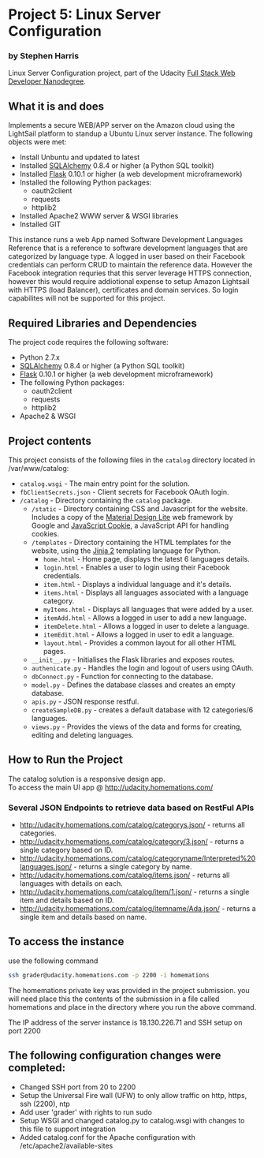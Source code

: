 # Project 5: Linux Server Configuration
### by Stephen Harris
Linux Server Configuration project, part of the Udacity [Full Stack Web Developer
Nanodegree](https://www.udacity.com/course/full-stack-web-developer-nanodegree--nd004).

## What it is and does
Implements a secure WEB/APP server on the Amazon cloud using the LightSail platform to
standup a Ubuntu Linux server instance.  The following objects were met:
* Install Unbuntu and updated to latest
* Installed [SQLAlchemy](http://www.sqlalchemy.org/) 0.8.4 or higher (a Python SQL toolkit)
* Installed [Flask](http://flask.pocoo.org/) 0.10.1 or higher (a web development microframework)
* Installed the following Python packages:
    * oauth2client
    * requests
    * httplib2
* Installed Apache2 WWW server & WSGI libraries
* Installed GIT

This instance runs a web App named Software Development Languages Reference that is a reference to
software development languages that are categorized by language type.  A logged in user
based on their Facebook credentials can perform CRUD to maintain the reference data.  However
the Facebook integration requries that this server leverage HTTPS connection, however this would
require addiotional expense to setup Amazon Lightsail with HTTPS (load Balancer), certificates
and domain services.  So login capabilites will not be supported for this project.

## Required Libraries and Dependencies
The project code requires the following software:

* Python 2.7.x
* [SQLAlchemy](http://www.sqlalchemy.org/) 0.8.4 or higher (a Python SQL toolkit)
* [Flask](http://flask.pocoo.org/) 0.10.1 or higher (a web development microframework)
* The following Python packages:
    * oauth2client
    * requests
    * httplib2
* Apache2 & WSGI

## Project contents
This project consists of the following files in the `catalog` directory located in /var/www/catalog:

* `catalog.wsgi` - The main entry point for the solution.
* `fbClientSecrets.json` - Client secrets for Facebook OAuth login.
* `/catalog` - Directory containing the `catalog` package.
    * `/static` - Directory containing CSS and Javascript for the website.
        Includes a copy of the [Material Design Lite](http://www.getmdl.io/)
        web framework by Google and
        [JavaScript Cookie](https://github.com/js-cookie/js-cookie/), a JavaScript
        API for handling cookies.
    * `/templates` - Directory containing the HTML templates for the website, using
        the [Jinja 2](http://jinja.pocoo.org/docs/dev/) templating language for Python.
		* `home.html` - Home page, displays the latest 6 languages details.
		* `login.html` -  Enables a user to login using their Facebook credentials.	
		* `item.html` - Displays a individual language and it's details.
		* `items.html` - Displays all languages associated with a language category.
		* `myItems.html` - Displays all languages that were added by a user.
		* `itemAdd.html` - Allows a logged in user to add a new language.
		* `itemDelete.html` - Allows a logged in user to delete a language.
		* `itemEdit.html` - Allows a logged in user to edit a language.
		* `layout.html` - Provides a common layout for all other HTML pages.
    * `__init__.py` - Initialises the Flask libraries and exposes routes.
    * `authenicate.py` - Handles the login and logout of users using OAuth.
    * `dbConnect.py` - Function for connecting to the database.
    * `model.py` - Defines the database classes and creates an empty database.
    * `apis.py` - JSON response restful.
    * `createSampleDB.py` - creates a default database with 12 categories/6 languages.
    * `views.py` - Provides the views of the data and forms for creating, editing and 
	deleting languages.

## How to Run the Project
The catalog solution is a responsive design app.  
To access the main UI app @ http://udacity.homemations.com/

### Several JSON Endpoints to retrieve data based on RestFul APIs
* http://udacity.homemations.com/catalog/categorys.json/ - returns all categories.
* http://udacity.homemations.com/catalog/category/3.json/ - returns a single category based on ID.
* http://udacity.homemations.com/catalog/categoryname/Interpreted%20languages.json/ - returns a single category by name.
* http://udacity.homemations.com/catalog/items.json/ - returns all languages with details on each.
* http://udacity.homemations.com/catalog/item/1.json/ - returns a single item and details based on ID.
* http://udacity.homemations.com/catalog/itemname/Ada.json/ - returns a single item and details based on name.

## To access the instance
use the following command

```bash
ssh grader@udacity.homemations.com -p 2200 -i homemations
```

The homemations private key was provided in the project submission.  you will need
place this the contents of the submission in a file called homemations and place
in the directory where you run the above command.

The IP address of the server instance is 18.130.226.71 and SSH setup on port 2200

## The following configuration changes were completed:
* Changed SSH port from 20 to 2200
* Setup the Universal Fire wall (UFW) to only allow traffic on http, https, ssh (2200), ntp
* Add user 'grader' with rights to run sudo
* Setup WSGI and changed catalog.py to catalog.wsgi with changes to this file to support integration
* Added catalog.conf for the Apache configuration with /etc/apache2/available-sites
